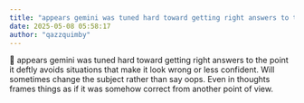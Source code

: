 ```yaml
---
title: "appears gemini was tuned hard toward getting right answers to the point it deftly avoids"
date: 2025-05-08 05:58:17
author: "qazzquimby"
---
```


💭 appears gemini was tuned hard toward getting right answers to the point it deftly avoids situations that make it look wrong or less confident. Will sometimes change the subject rather than say oops. Even in thoughts frames things as if it was somehow correct from another point of view.